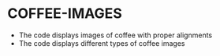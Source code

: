 # COFFEE-IMAGES
* The code displays images of coffee with proper alignments
* The code displays different types of coffee images



